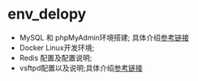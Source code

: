 # env_delopy
* MySQL 和 phpMyAdmin环境搭建; 具体介绍[参考链接](https://cuipf0823.github.io/posts/2017/06/18/mysql/)
* Docker Linux开发环境;
* Redis 配置及配置说明;
* vsftpd配置以及说明;具体介绍[参考链接](https://cuipf0823.github.io/posts/2018/01/12/vstfpd/)
